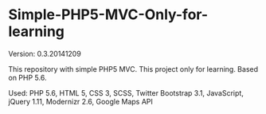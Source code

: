 Simple-PHP5-MVC-Only-for-learning
=================================

Version: 0.3.20141209

This repository with simple PHP5 MVC. This project only for learning. Based on PHP 5.6.

Used:
PHP 5.6,
HTML 5,
CSS 3,
SCSS,
Twitter Bootstrap 3.1,
JavaScript,
jQuery 1.11,
Modernizr 2.6,
Google Maps API
